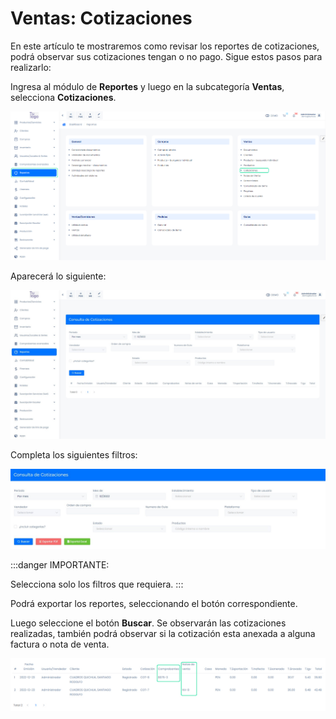 # Ventas: Cotizaciones

En este artículo te mostraremos como revisar los reportes de cotizaciones, podrá observar sus cotizaciones tengan o no pago. Sigue estos pasos para realizarlo:

Ingresa al módulo de **Reportes** y luego en la subcategoría **Ventas**, selecciona **Cotizaciones**.

![Alt text](img/Ventas-cotizaciones_01.jpg)

Aparecerá lo siguiente:

![Alt text](img/Ventas-cotizaciones_02.jpg)

Completa los siguientes filtros:

![Alt text](img/Ventas-cotizaciones_03.jpg)

:::danger IMPORTANTE:

Selecciona solo los filtros que requiera.
:::

Podrá exportar los reportes, seleccionando el botón correspondiente.

Luego seleccione el botón **Buscar**. Se observarán las cotizaciones realizadas, también podrá observar si la cotización esta anexada a alguna factura o nota de venta. 

![Alt text](img/Ventas-cotizaciones_04.jpg)